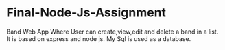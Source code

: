 # Final-Node-Js-Assignment
Band Web App Where User can create,view,edit and delete a band in a list. It is based on express and node js. My Sql is used as a database. 
